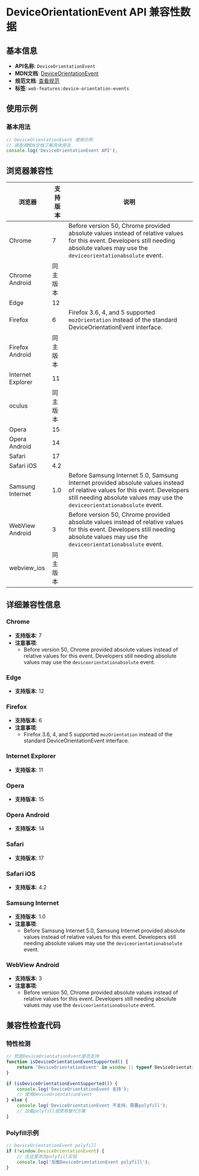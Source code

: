 # DeviceOrientationEvent API 兼容性数据

## 基本信息

- **API名称**: `DeviceOrientationEvent`
- **MDN文档**: [DeviceOrientationEvent](https://developer.mozilla.org/docs/Web/API/DeviceOrientationEvent)
- **规范文档**: [查看规范](https://w3c.github.io/deviceorientation/#deviceorientation)
- **标签**: `web-features:device-orientation-events`

## 使用示例

### 基本用法

```javascript
// DeviceOrientationEvent 使用示例
// 请查阅MDN文档了解具体用法
console.log('DeviceOrientationEvent API');
```

## 浏览器兼容性

| 浏览器 | 支持版本 | 说明 |
|--------|----------|------|
| Chrome | 7 | Before version 50, Chrome provided absolute values instead of relative values for this event. Developers still needing absolute values may use the `deviceorientationabsolute` event. |
| Chrome Android | 同主版本 |  |
| Edge | 12 |  |
| Firefox | 6 | Firefox 3.6, 4, and 5 supported `mozOrientation` instead of the standard DeviceOrientationEvent interface. |
| Firefox Android | 同主版本 |  |
| Internet Explorer | 11 |  |
| oculus | 同主版本 |  |
| Opera | 15 |  |
| Opera Android | 14 |  |
| Safari | 17 |  |
| Safari iOS | 4.2 |  |
| Samsung Internet | 1.0 | Before Samsung Internet 5.0, Samsung Internet provided absolute values instead of relative values for this event. Developers still needing absolute values may use the `deviceorientationabsolute` event. |
| WebView Android | 3 | Before version 50, Chrome provided absolute values instead of relative values for this event. Developers still needing absolute values may use the `deviceorientationabsolute` event. |
| webview_ios | 同主版本 |  |

## 详细兼容性信息

### Chrome

- **支持版本**: 7
- **注意事项**:
  - Before version 50, Chrome provided absolute values instead of relative values for this event. Developers still needing absolute values may use the `deviceorientationabsolute` event.

### Edge

- **支持版本**: 12

### Firefox

- **支持版本**: 6
- **注意事项**:
  - Firefox 3.6, 4, and 5 supported `mozOrientation` instead of the standard DeviceOrientationEvent interface.

### Internet Explorer

- **支持版本**: 11

### Opera

- **支持版本**: 15

### Opera Android

- **支持版本**: 14

### Safari

- **支持版本**: 17

### Safari iOS

- **支持版本**: 4.2

### Samsung Internet

- **支持版本**: 1.0
- **注意事项**:
  - Before Samsung Internet 5.0, Samsung Internet provided absolute values instead of relative values for this event. Developers still needing absolute values may use the `deviceorientationabsolute` event.

### WebView Android

- **支持版本**: 3
- **注意事项**:
  - Before version 50, Chrome provided absolute values instead of relative values for this event. Developers still needing absolute values may use the `deviceorientationabsolute` event.

## 兼容性检查代码

### 特性检测

```javascript
// 检查DeviceOrientationEvent是否支持
function isDeviceOrientationEventSupported() {
    return 'DeviceOrientationEvent' in window || typeof DeviceOrientationEvent !== 'undefined';
}

if (isDeviceOrientationEventSupported()) {
    console.log('DeviceOrientationEvent 支持');
    // 使用DeviceOrientationEvent
} else {
    console.log('DeviceOrientationEvent 不支持，需要polyfill');
    // 加载polyfill或使用替代方案
}
```

### Polyfill示例

```javascript
// DeviceOrientationEvent polyfill
if (!window.DeviceOrientationEvent) {
    // 在这里添加polyfill实现
    console.log('加载DeviceOrientationEvent polyfill');
}
```

